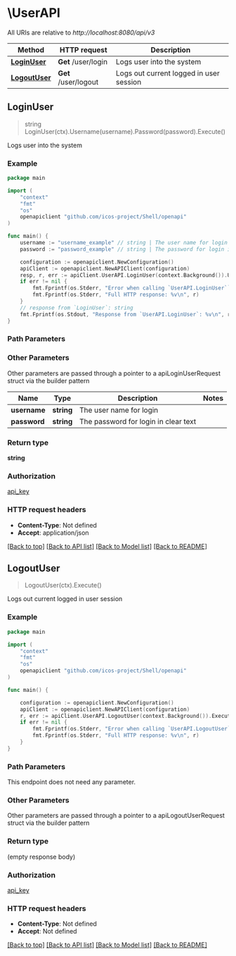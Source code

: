 # \UserAPI

All URIs are relative to *http://localhost:8080/api/v3*

Method | HTTP request | Description
------------- | ------------- | -------------
[**LoginUser**](UserAPI.md#LoginUser) | **Get** /user/login | Logs user into the system
[**LogoutUser**](UserAPI.md#LogoutUser) | **Get** /user/logout | Logs out current logged in user session



## LoginUser

> string LoginUser(ctx).Username(username).Password(password).Execute()

Logs user into the system



### Example

```go
package main

import (
	"context"
	"fmt"
	"os"
	openapiclient "github.com/icos-project/Shell/openapi"
)

func main() {
	username := "username_example" // string | The user name for login (optional)
	password := "password_example" // string | The password for login in clear text (optional)

	configuration := openapiclient.NewConfiguration()
	apiClient := openapiclient.NewAPIClient(configuration)
	resp, r, err := apiClient.UserAPI.LoginUser(context.Background()).Username(username).Password(password).Execute()
	if err != nil {
		fmt.Fprintf(os.Stderr, "Error when calling `UserAPI.LoginUser``: %v\n", err)
		fmt.Fprintf(os.Stderr, "Full HTTP response: %v\n", r)
	}
	// response from `LoginUser`: string
	fmt.Fprintf(os.Stdout, "Response from `UserAPI.LoginUser`: %v\n", resp)
}
```

### Path Parameters



### Other Parameters

Other parameters are passed through a pointer to a apiLoginUserRequest struct via the builder pattern


Name | Type | Description  | Notes
------------- | ------------- | ------------- | -------------
 **username** | **string** | The user name for login | 
 **password** | **string** | The password for login in clear text | 

### Return type

**string**

### Authorization

[api_key](../README.md#api_key)

### HTTP request headers

- **Content-Type**: Not defined
- **Accept**: application/json

[[Back to top]](#) [[Back to API list]](../README.md#documentation-for-api-endpoints)
[[Back to Model list]](../README.md#documentation-for-models)
[[Back to README]](../README.md)


## LogoutUser

> LogoutUser(ctx).Execute()

Logs out current logged in user session



### Example

```go
package main

import (
	"context"
	"fmt"
	"os"
	openapiclient "github.com/icos-project/Shell/openapi"
)

func main() {

	configuration := openapiclient.NewConfiguration()
	apiClient := openapiclient.NewAPIClient(configuration)
	r, err := apiClient.UserAPI.LogoutUser(context.Background()).Execute()
	if err != nil {
		fmt.Fprintf(os.Stderr, "Error when calling `UserAPI.LogoutUser``: %v\n", err)
		fmt.Fprintf(os.Stderr, "Full HTTP response: %v\n", r)
	}
}
```

### Path Parameters

This endpoint does not need any parameter.

### Other Parameters

Other parameters are passed through a pointer to a apiLogoutUserRequest struct via the builder pattern


### Return type

 (empty response body)

### Authorization

[api_key](../README.md#api_key)

### HTTP request headers

- **Content-Type**: Not defined
- **Accept**: Not defined

[[Back to top]](#) [[Back to API list]](../README.md#documentation-for-api-endpoints)
[[Back to Model list]](../README.md#documentation-for-models)
[[Back to README]](../README.md)

